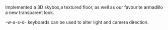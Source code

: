Implemented a 3D skybox,a textured floor, as well as our favourite armadillo a new transparent look.

-w-a-s-d- keyboards can be used to alter light and camera direction.
